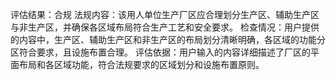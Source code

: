 评估结果：合规
法规内容：该用人单位生产厂区应合理划分生产区、辅助生产区与非生产区，并确保各区域布局符合生产工艺和安全要求。
检查情况：用户提供的内容中，生产区、辅助生产区和非生产区的布局划分清晰明确，各区域的功能分区符合要求，且设施布置合理。
评估依据：用户输入的内容详细描述了厂区的平面布局和各区域功能，符合法规要求的区域划分和设施布置原则。
